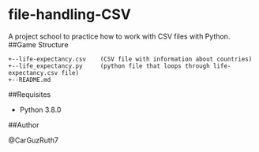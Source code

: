 # file-handling-CSV

A project school to practice how to work with CSV files with Python.
##Game Structure

```
+--life-expectancy.csv    (CSV file with information about countries)
+--life_expectancy.py     (python file that loops through life-expectancy.csv file)
+--README.md
```
##Requisites

* Python 3.8.0

##Author

@CarGuzRuth7
